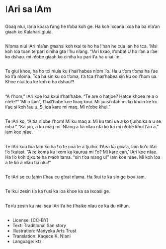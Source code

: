 # ǀAri sa ǀAm

##
Goaq nǀui, ǀaria koara ǂ’ang he ǁ’oba koh ge. Ha koh !xoana ǀxoa ha ba n!a’an gǂaah ko Kalahari gǀuia.

##
N!oma nǀui ǀAri n!a’an gǂaahsi koh ǂxai te ho ha !’han he cua ǀan he tca. ‘Msi koh ǀoa toan te pari ciniha gǁa !’hu n!ang. “!Ari kxao, ǁ’ohba! U ho ǀ’an a ǀ’ae ko dshau. mi n!obe gǂaah ko ciniha ku pari ǁ’a ha u ǂai ‘m.

##
Te gǀui khoe, ha ho tci nǀuia ku ǁ’haǁ’habea n!om !’o. Ha u t’om t’oma ha ǀ’ae ko ǁ’a n!oma. Tca ha sin ku oo t’oma, ǁ’a tca ǁ’haǁ’habea sin ku oo ǀ’hom ua. Khoe nǀui tca ke koh o ha dshau?!

##
“A ǀ’hom,” ǀAri koe !oa kxui ǁ’haǁ’habe. “Te are o hatjoe? Hatce khoea re a o nǀe’e?” ‘Mi o ǀam”, ǁ’haǁ’habe koe ǁoaq kxui. Mi juasi nǁah mi ko khuin ke ko ǁ’ae si koh !au u. Si ǀoa kare mi maq. Mi n!obe khui.”

##
Te ǀAri ko, “A tia n!obe ǀ’hom! Mi ku maq a. Mi ku tani ua a ko tjuǀho ka a u se mba.” “Ka jan, a ku maq mi. Nǀang a tia nǁau nǁa ko ka mi n!obe khui ǀ’an a.” ǀam koe nǁae.

##
Te ǀAri kua ǁua ǀam ko ha !’o te coa te a tjuǀho. ǁ’Aea ka gǂxa’a, ǀam ku’u ǀAri !’o !kuiasi. “A re koma ku ǀxom ka kaurua mi !’o? Mi kare can,’ ǀAri koe nǁae. Ha !’o koh djxo te ha nǂaoh tama. “sin t’oa nǀang u!” ǀam koe nǁae. Mi koh !oa a te ko a nǁau tci nǀui!”

##
Te ǀAri se cu !ahin ǁ’hau cu g!xai n!ama. Ha !kui te ka sin ge ǀxoa /am.

##
Te !kui zesin ǁ’a ka ǂ’usi ka ǀoa khoe ka sa ǁxoasi ge.

##
Te ǂ’u zesin ku nǂai sea ǀAri ǁ’a he ǁ’haike nǁau ce ka du nǁhun.

##
* License: [CC-BY]
* Text: Traditional San story
* Illustration: Manyeka Arts Trust
* Translation: Kaqece K. N!ani
* Language: ktz
